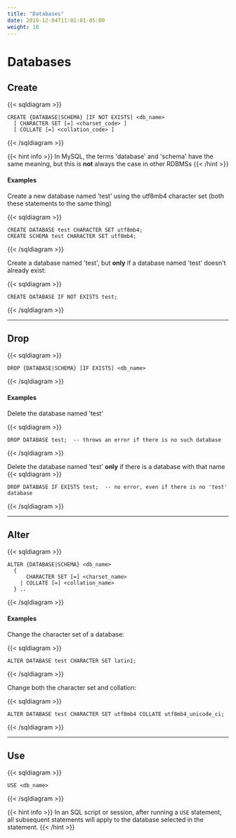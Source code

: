 ```yaml
---
title: "Databases"
date: 2019-12-04T11:01:01-05:00
weight: 10
---
```


# Databases

## Create

{{< sqldiagram >}}
```mysql
CREATE {DATABASE|SCHEMA} [IF NOT EXISTS] <db_name>
  [ CHARACTER SET [=] <charset_code> ]
  [ COLLATE [=] <collation_code> ]
```
{{< /sqldiagram >}}

{{< hint info >}}
In MySQL, the terms 'database' and 'schema' have the same meaning, but this is **not** always the case in other RDBMSs
{{< /hint >}}

#### Examples

Create a new database named 'test' using the utf8mb4 character set (both these statements to the same thing)

{{< sqldiagram >}}
```mysql {linenos=table}
CREATE DATABASE test CHARACTER SET utf8mb4;
CREATE SCHEMA test CHARACTER SET utf8mb4;
```
{{< /sqldiagram >}}

Create a database named 'test', but **only** if a database named 'test' doesn't already exist:

{{< sqldiagram >}}
```mysql
CREATE DATABASE IF NOT EXISTS test;
```
{{< /sqldiagram >}}

---

## Drop

{{< sqldiagram >}}
```mysql
DROP {DATABASE|SCHEMA} [IF EXISTS] <db_name>
```
{{< /sqldiagram >}}

#### Examples

Delete the database named 'test'

{{< sqldiagram >}}
```mysql
DROP DATABASE test;  -- throws an error if there is no such database
```
{{< /sqldiagram >}}

Delete the database named 'test' **only** if there is a database with that name
{{< sqldiagram >}}
```mysql
DROP DATABASE IF EXISTS test;  -- no error, even if there is no 'test' database
```
{{< /sqldiagram >}}

---

## Alter

{{< sqldiagram >}}
```mysql
ALTER {DATABASE|SCHEMA} <db_name>
  { 
      CHARACTER SET [=] <charset_name>
    | COLLATE [=] <collation_name>
  } ..
```
{{< /sqldiagram >}}

#### Examples

Change the character set of a database:

{{< sqldiagram >}}
```mysql
ALTER DATABASE test CHARACTER SET latin1;
```
{{< /sqldiagram >}}

Change both the character set and collation:

{{< sqldiagram >}}
```mysql
ALTER DATABASE test CHARACTER SET utf8mb4 COLLATE utf8mb4_unicode_ci;
```
{{< /sqldiagram >}}

--- 

## Use

{{< sqldiagram >}}
```mysql
USE <db_name>
```
{{< /sqldiagram >}}

{{< hint info >}}
In an SQL script or session, after running a `USE` statement, all subsequent statements will apply to the database selected in the statement.
{{< /hint >}}